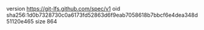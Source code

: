 version https://git-lfs.github.com/spec/v1
oid sha256:1d0b7328730c0a6173fd52863d6f9eab7058618b7bbcf6e4dea348d51120e465
size 864
